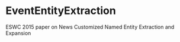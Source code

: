 EventEntityExtraction
=====================

ESWC 2015 paper on News Customized Named Entity Extraction and Expansion 
